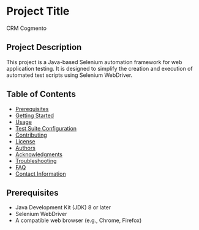 
# Project Title

CRM Cogmento

## Project Description

This project is a Java-based Selenium automation framework for web application testing. It is designed to simplify the creation and execution of automated test scripts using Selenium WebDriver.

## Table of Contents

- [Prerequisites](#prerequisites)
- [Getting Started](#getting-started)
- [Usage](#usage)
- [Test Suite Configuration](#test-suite-configuration)
- [Contributing](#contributing)
- [License](#license)
- [Authors](#authors)
- [Acknowledgments](#acknowledgments)
- [Troubleshooting](#troubleshooting)
- [FAQ](#frequently-asked-questions)
- [Contact Information](#contact-information)

## Prerequisites

- Java Development Kit (JDK) 8 or later
- Selenium WebDriver
- A compatible web browser (e.g., Chrome, Firefox)


